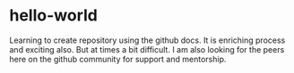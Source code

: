 # hello-world
Learning to create repository using the github docs.
It is enriching process and exciting also. But at times a bit difficult.
I am also looking for the peers here on the github community for support and mentorship.
